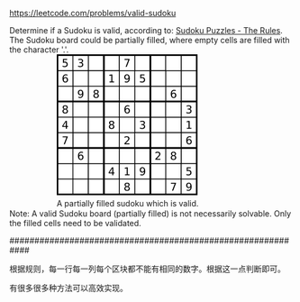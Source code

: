 https://leetcode.com/problems/valid-sudoku

Determine if a Sudoku is valid, according to: [Sudoku Puzzles - The Rules](http://sudoku.com.au/TheRules.aspx).   
The Sudoku board could be partially filled, where empty cells are filled with the character '.'.   
　　　　&emsp;&emsp;![](250px-Sudoku-by-L2G-20050714.png)   
　　　　&emsp;&emsp;A partially filled sudoku which is valid.   
Note:
A valid Sudoku board (partially filled) is not necessarily solvable. Only the filled cells need to be validated. 

############################################################

根据规则，每一行每一列每个区块都不能有相同的数字。根据这一点判断即可。 
 
有很多很多种方法可以高效实现。  
